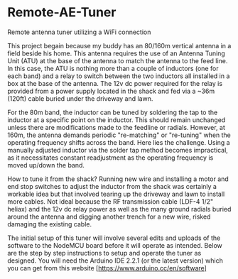 # Remote-AE-Tuner
Remote antenna tuner utilizing a WiFi connection

This project begain because my buddy has an 80/160m vertical antenna in a field beside his home. This antenna requires the use of an Antenna Tuning Unit (ATU) at the base of the antenna to match the antenna to the feed line. In this case, the ATU is nothing more than a couple of inductors (one for each band) and a relay to switch between the two inductors all installed in a box at the base of the antenna. The 12v dc power required for the relay is provided from a power supply located in the shack and fed via a ~36m (120ft) cable buried under the driveway and lawn.

For the 80m band, the inductor can be tuned by soldering the tap to the inductor at a specific point on the inductor. This should remain unchanged unless there are modifications made to the feedline or radials. However, at 160m, the antenna demands periodic "re-matching" or "re-tuning" when the operating frequency shifts across the band. Here lies the challenge. Using a manually adjusted inductor via the solder tap method becomes impractical, as it necessitates constant readjustment as the operating frequency is moved up/down the band.

How to tune it from the shack? Running new wire and installing a motor and end stop switches to adjust the inductor from the shack was certainly a workable idea but that involved tearing up the driveway and lawn to install more cables. Not ideal because the RF transmission cable (LDF-4 1/2" heliax) and the 12v dc relay power as well as the many ground radials buried around the antenna and digging another trench for a new wire, risked damaging the existing cable. 



The initial setup of this tuner will involve several edits and uploads of the software to the NodeMCU board 
before it will operate as intended. Below are the step by step instructions to setup and operate the tuner 
as designed. You will need the Arduino IDE 2.2.1 (or the latest version) which you can get from this 
website [https://www.arduino.cc/en/software]
